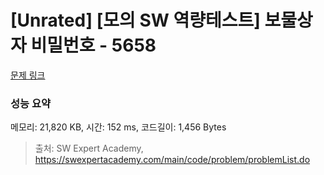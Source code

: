 # [Unrated] [모의 SW 역량테스트] 보물상자 비밀번호 - 5658 

[문제 링크](https://swexpertacademy.com/main/code/problem/problemDetail.do?contestProbId=AWXRUN9KfZ8DFAUo) 

### 성능 요약

메모리: 21,820 KB, 시간: 152 ms, 코드길이: 1,456 Bytes



> 출처: SW Expert Academy, https://swexpertacademy.com/main/code/problem/problemList.do